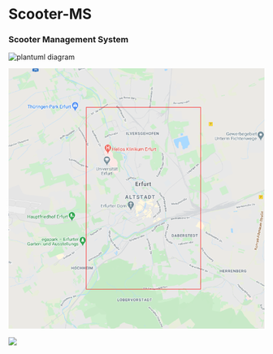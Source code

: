 # Scooter-MS

### Scooter Management System



![plantuml diagram](http://www.plantuml.com/plantuml/proxy?cache=no&src=https://raw.githubusercontent.com/fh-erfurt/Scooter-MS/main/umldiagram.iuml)



![map image](https://raw.githubusercontent.com/fh-erfurt/Scooter-MS/main/img.png)

![](https://www.scribblemaps.com/api/maps/images/550/400/ScooterMapEF.png)